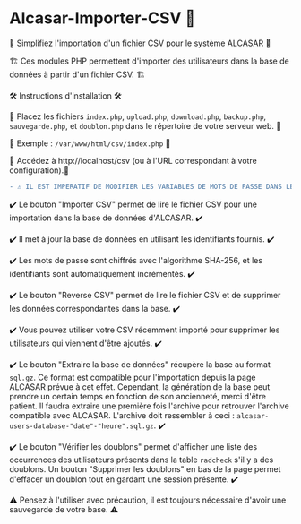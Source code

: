 # Alcasar-Importer-CSV 🚧

🧰 Simplifiez l'importation d'un fichier CSV pour le système ALCASAR 🧰

🏗️ Ces modules PHP permettent d'importer des utilisateurs dans la base de données à partir d'un fichier CSV. 🏗️

🛠️ Instructions d'installation 🛠️

🔧 Placez les fichiers `index.php`, `upload.php`, `download.php`, `backup.php`, `sauvegarde.php`, et `doublon.php` dans le répertoire de votre serveur web. 🔧

🔧 Exemple : `/var/www/html/csv/index.php` 🔧

🔧 Accédez à http://localhost/csv (ou à l'URL correspondant à votre configuration).🔧

```diff
- ⚠️ IL EST IMPERATIF DE MODIFIER LES VARIABLES DE MOTS DE PASSE DANS LES FICHIERS SUIVANTS : sauvegarde.php, doublon.php, upload.php ⚠️
```

✔️ Le bouton "Importer CSV" permet de lire le fichier CSV pour une importation dans la base de données d'ALCASAR. ✔️

✔️ Il met à jour la base de données en utilisant les identifiants fournis. ✔️

✔️ Les mots de passe sont chiffrés avec l'algorithme SHA-256, et les identifiants sont automatiquement incrémentés. ✔️

✔️ Le bouton "Reverse CSV" permet de lire le fichier CSV et de supprimer les données correspondantes dans la base. ✔️

✔️ Vous pouvez utiliser votre CSV récemment importé pour supprimer les utilisateurs qui viennent d'être ajoutés. ✔️

✔️ Le bouton "Extraire la base de données" récupère la base au format `sql.gz`. Ce format est compatible pour l'importation depuis la page ALCASAR prévue à cet effet. Cependant, la génération de la base peut prendre un certain temps en fonction de son ancienneté, merci d'être patient. Il faudra extraire une première fois l'archive pour retrouver l'archive compatible avec ALCASAR. L'archive doit ressembler à ceci : `alcasar-users-database-"date"-"heure".sql.gz`. ✔️

✔️ Le bouton "Vérifier les doublons" permet d'afficher une liste des occurrences des utilisateurs présents dans la table `radcheck` s'il y a des doublons. Un bouton "Supprimer les doublons" en bas de la page permet d'effacer un doublon tout en gardant une session présente. ✔️

⚠️ Pensez à l'utiliser avec précaution, il est toujours nécessaire d'avoir une sauvegarde de votre base. ⚠️
